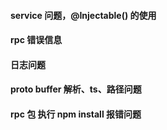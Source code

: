 #### service 问题，@Injectable() 的使用

#### rpc 错误信息

#### 日志问题

#### proto buffer 解析、ts、路径问题

#### rpc 包 执行 npm install 报错问题
